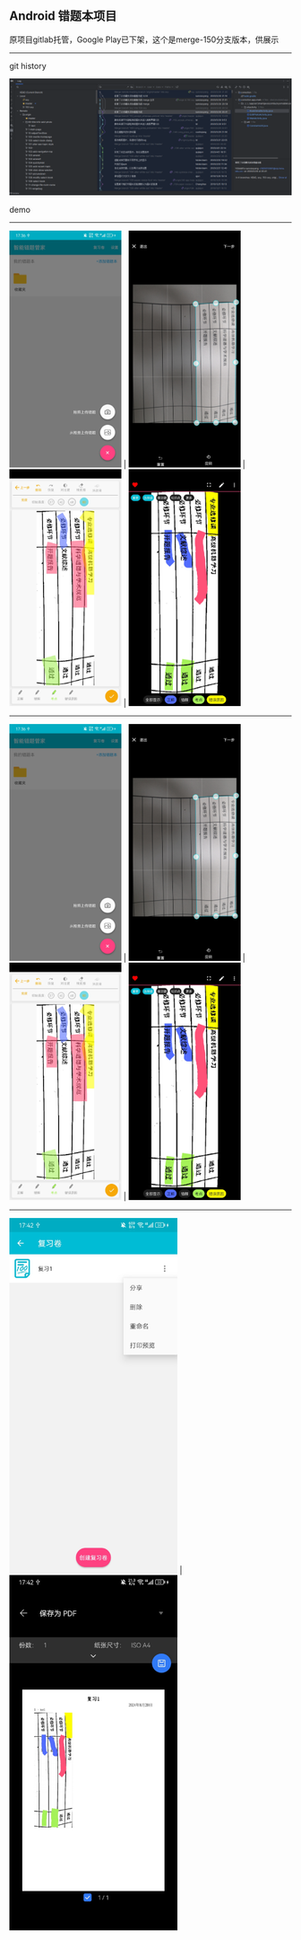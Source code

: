 ## Android 错题本项目

原项目gitlab托管，Google Play已下架，这个是merge-150分支版本，供展示

---

git history

![git history](demo/181407.png)

demo

--- 
<img src="demo/1.jpg" width="200"> | <img src="demo/2.jpg" width="200"> | <img src="demo/3.jpg" width="200"> | <img src="demo/4.jpg" width="200">

---

<img src="demo/1.jpg" width="200"> | <img src="demo/2.jpg" width="200"> | <img src="demo/3.jpg" width="200"> | <img src="demo/4.jpg" width="200">

---

<img  src="demo/9.jpg" width="300"> | <img  src="demo/10.jpg" width="300">

